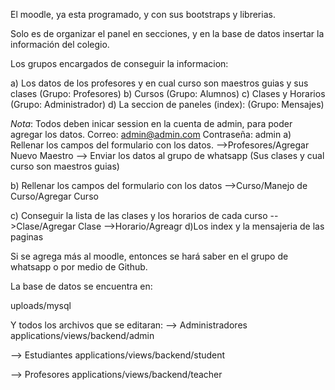El moodle, ya esta programado, y con sus bootstraps y librerias. 

Solo es de organizar el panel en secciones, y en la base de datos insertar la información del colegio.

Los grupos encargados de conseguir la informacion:

a) Los datos de los profesores y en cual curso son maestros guias y sus clases (Grupo: Profesores)
b) Cursos (Grupo: Alumnos)
c) Clases y Horarios (Grupo: Administrador)
d) La seccion de paneles (index): (Grupo: Mensajes)

*Nota*: Todos deben inicar session en la cuenta de admin, para poder agregar los datos.
Correo: admin@admin.com
Contraseña: admin
a) Rellenar los campos del formulario con los datos.
    -->Profesores/Agregar Nuevo Maestro
    --> Enviar los datos al grupo de whatsapp (Sus clases y cual curso son maestros guias)
    
b) Rellenar los campos del formulario con los datos
    -->Curso/Manejo de Curso/Agregar Curso
    
c) Conseguir la lista de las clases y los horarios de cada curso
   -->Clase/Agregar Clase
   -->Horario/Agreagr
d)Los index y la mensajeria de las paginas
   

Si se agrega más al moodle, entonces se hará saber en el grupo de whatsapp o por medio de Github.


La base de datos se encuentra en:

uploads/mysql

Y todos los archivos que se editaran:
 --> Administradores
     applications/views/backend/admin
     
 --> Estudiantes
     applications/views/backend/student
     
--> Profesores
     applications/views/backend/teacher
